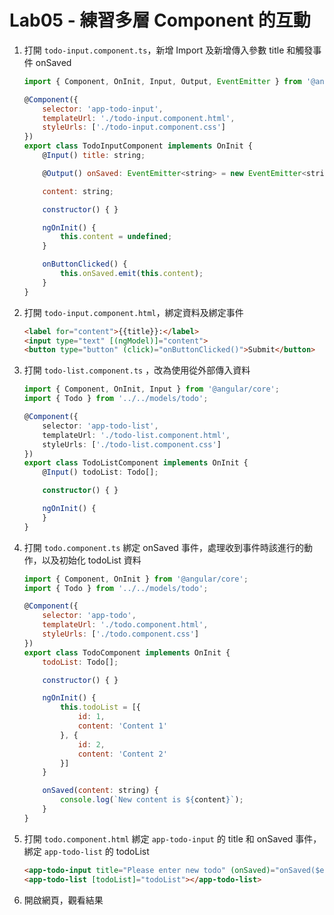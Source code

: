 # Lab05 - 練習多層 Component 的互動

1. 打開 `todo-input.component.ts`，新增 Import 及新增傳入參數 title 和觸發事件 onSaved

    ``` javascript
    import { Component, OnInit, Input, Output, EventEmitter } from '@angular/core';

    @Component({
        selector: 'app-todo-input',
        templateUrl: './todo-input.component.html',
        styleUrls: ['./todo-input.component.css']
    })
    export class TodoInputComponent implements OnInit {
        @Input() title: string;

        @Output() onSaved: EventEmitter<string> = new EventEmitter<string>();

        content: string;

        constructor() { }

        ngOnInit() {
            this.content = undefined;
        }

        onButtonClicked() {
            this.onSaved.emit(this.content);
        }
    }
    ```

2. 打開 `todo-input.component.html`，綁定資料及綁定事件 

    ``` html
    <label for="content">{{title}}:</label>
    <input type="text" [(ngModel)]="content">
    <button type="button" (click)="onButtonClicked()">Submit</button>
    ``` 

3. 打開 `todo-list.component.ts` ，改為使用從外部傳入資料

    ``` typescript
    import { Component, OnInit, Input } from '@angular/core';
    import { Todo } from '../../models/todo';

    @Component({
        selector: 'app-todo-list',
        templateUrl: './todo-list.component.html',
        styleUrls: ['./todo-list.component.css']
    })
    export class TodoListComponent implements OnInit {
        @Input() todoList: Todo[];

        constructor() { }

        ngOnInit() {    
        }
    }
    ```    

4. 打開 `todo.component.ts` 綁定 onSaved 事件，處理收到事件時該進行的動作，以及初始化 todoList 資料

    ``` javascript
    import { Component, OnInit } from '@angular/core';
    import { Todo } from '../../models/todo';

    @Component({
        selector: 'app-todo',
        templateUrl: './todo.component.html',
        styleUrls: ['./todo.component.css']
    })
    export class TodoComponent implements OnInit {
        todoList: Todo[];

        constructor() { }

        ngOnInit() {
            this.todoList = [{
                id: 1,
                content: 'Content 1'
            }, {
                id: 2,
                content: 'Content 2'
            }]
        }

        onSaved(content: string) {
            console.log(`New content is ${content}`);
        }
    }
    ```    

5. 打開 `todo.component.html` 綁定 `app-todo-input` 的 title 和 onSaved 事件，綁定 `app-todo-list` 的 todoList

    ``` html
    <app-todo-input title="Please enter new todo" (onSaved)="onSaved($event)"></app-todo-input>
    <app-todo-list [todoList]="todoList"></app-todo-list>    
    ```    

6. 開啟網頁，觀看結果

